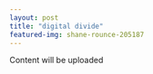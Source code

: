 ```yaml
---
layout: post
title: "digital divide"
featured-img: shane-rounce-205187
---
```


Content will be uploaded 
